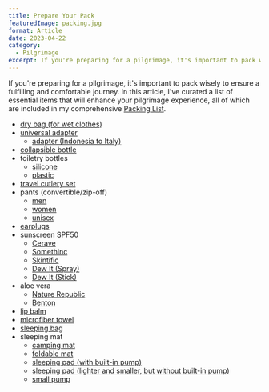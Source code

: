 ```yaml
---
title: Prepare Your Pack
featuredImage: packing.jpg
format: Article
date: 2023-04-22
category:
  - Pilgrimage
excerpt: If you're preparing for a pilgrimage, it's important to pack wisely to ensure a fulfilling and comfortable journey. In this article, I've curated a list of essential items that will enhance your pilgrimage experience, all of which are included in my comprehensive Packing List.
---
```

If you're preparing for a pilgrimage, it's important to pack wisely to ensure a fulfilling and comfortable journey. In this article, I've curated a list of essential items that will enhance your pilgrimage experience, all of which are included in my comprehensive [Packing List](https://drive.google.com/file/d/1fOrdZOxcSaumpO23C7yQRYQn1n6zlS3O/view?usp=sharing).

- [dry bag (for wet clothes)](https://shopee.co.id/SEA-TO-SUMMIT-ULTRA-SIL-DRY-SACK-8L-i.19260065.11887578848?sp_atk=5f7e06f9-cc5c-4323-9bf2-e776c9fbef41&xptdk=5f7e06f9-cc5c-4323-9bf2-e776c9fbef41)
- [universal adapter](https://shopee.co.id/Universal-Adapter-AUKEY-PA-TA01-With-USB-C-USB-A-Port-501426-i.614879723.20142434101?sp_atk=953e3845-e732-4334-b06e-e158a130282f&xptdk=953e3845-e732-4334-b06e-e158a130282f)
	- [adapter (Indonesia to Italy)](https://shopee.co.id/Colokan-3-pin-UK-US-EU-AU-to-Italy-Travel-AC-Adapter-Plug-Converter-travel-universal-i.7414001.1443767109?sp_atk=328e4172-2d14-4963-8b50-3d1f58c07667&xptdk=328e4172-2d14-4963-8b50-3d1f58c07667)
- [collapsible bottle](https://shopee.co.id/product/820921504/20832195752?d_id=a799d&utm_content=34n1zeSxtUzLNpkRB1uyuUK2bVjm)
- toiletry bottles
	- [silicone](https://shopee.co.id/product/520253947/21536701515?d_id=a74de&utm_content=349PkReUNd7cmSnSwziLJ67NZx7R)
	- [plastic](https://shopee.co.id/product/130885242/15815603011?d_id=a74de&utm_content=349PkReUNa4pgA5SGBmVAeau47cb)
- [travel cutlery set](https://shopee.co.id/portable-chopstik-sendok-garpu-set-i.9981002.13132105618?sp_atk=8b3fa55a-f8fa-4fba-a86a-8364aa0d1d89&xptdk=8b3fa55a-f8fa-4fba-a86a-8364aa0d1d89)
- pants (convertible/zip-off)
	- [men](https://www.columbiasportswear.id/collections/mens-convertible-pant/products/mens-blood-and-guts-iii-conv)
	- [women](https://shopee.co.id/product/6004878/10442216866?d_id=095e6&utm_content=34n1zeSyUS1rKS2dUuLhyNfTh2TR)
	- [unisex](https://shopee.co.id/product/619065541/15348881850?d_id=095e6&utm_content=34n1zeSyUS3rG6qeFHacfWJnVG95)
- [earplugs](https://shopee.co.id/Penutup-Telinga-Ear-Plug-Pelindung-Penyumbat-Kuping-Peredam-Suara-Safety-EarPlug-i.436088651.16866689277?sp_atk=03dbc0df-3067-4afe-b83b-7c046dee9672&xptdk=03dbc0df-3067-4afe-b83b-7c046dee9672)
- sunscreen SPF50
	- [Cerave](https://shopee.co.id/CeraVe-Hydrating-Mineral-Sunscreen-Face-Lotion-SPF-30-75-ML-i.27668873.20616149362?sp_atk=26eb616a-d5e2-48be-bc51-372759e0cd2b&xptdk=26eb616a-d5e2-48be-bc51-372759e0cd2b)
	- [Somethinc](https://shopee.co.id/product/195455930/14483006210?d_id=a74de&utm_content=349PkReUNYCNnrbyFPFxHqfXSVRR)
	- [Skintific](https://shopee.co.id/product/457706720/18370976008?d_id=a74de&utm_content=349PkReUNYGg1EcdpSRnbYLGNsr7)
	- [Dew It (Spray)](https://shopee.co.id/Sunscreen-Spray-SPF-50-Vit-C-Dew-It-Sunscreen-Mist-Tabir-surya-transparan-sweatproof-waterproof-atasi-kulit-kusam-dan-belang-i.310918784.19848150293?sp_atk=21cbc6a9-d53b-4011-aa40-02e4a0dad1b6&xptdk=21cbc6a9-d53b-4011-aa40-02e4a0dad1b6)
	- [Dew It (Stick)](https://shopee.co.id/Sunscreen-SPF-50-PA-Dew-It-Face-Sun-Stick-Non-comedogenic-tabir-surya-hybrid-UVA-UVB-protection-24-gr-i.310918784.11615628058?sp_atk=49192c7e-d888-45b4-9084-5dcfc893705f&xptdk=49192c7e-d888-45b4-9084-5dcfc893705f)
- aloe vera
	- [Nature Republic](https://shopee.co.id/NATURE-REPUBLIC-Aloe-Vera-92-Soothing-Gel-full-szie-300ml-i.380432213.7278674714?sp_atk=a1c27708-409e-4773-bc17-960ac7834185&xptdk=a1c27708-409e-4773-bc17-960ac7834185)
	- [Benton](https://shopee.co.id/Benton-aloe-propolis-soothing-gel-100ml-30ml-i.948529.3713333982?sp_atk=37aa8f89-e868-4546-9590-cd2936efdba0&xptdk=37aa8f89-e868-4546-9590-cd2936efdba0)
- [lip balm](https://shopee.co.id/Dr.-Bronner%27s-Lip-Balm-Organik-varian-Unscented-4-g-i.299697001.5648482652?sp_atk=18c23b09-51ac-42a6-a599-5e9709bd98ee&xptdk=18c23b09-51ac-42a6-a599-5e9709bd98ee)
- [microfiber towel](https://shopee.co.id/ELFS-ACTIVE-Handuk-Microfiber-Quick-Dry-Travelling-Outdoor-Microfiber-Towel-Handuk-Olahraga-i.131191933.18451825609?sp_atk=cc7a25fd-a16d-4d36-8063-bdcba38de871&xptdk=cc7a25fd-a16d-4d36-8063-bdcba38de871)
- [sleeping bag](https://shopee.co.id/product/225716955/20123319136?d_id=a799d&utm_content=34n1zeSxtLKapXtbiac1hY657yEX)
- sleeping mat
	- [camping mat](https://shopee.co.id/product/79161787/1410240062?d_id=a799d&utm_content=34n1zeSxtLbfC5fATL7h9zMAu17u)
	- [foldable mat](https://shopee.co.id/product/119157255/15445078544?d_id=a799d&utm_content=34n1zeSxtMg7q7jGwnVU9FuE1t5V)
	- [sleeping pad (with built-in pump)](https://shopee.co.id/product/170734575/20667793623?d_id=a799d&utm_content=34n1zeSyWeMeuJ8xbEBYhNdJLtmM)
	- [sleeping pad (lighter and smaller, but without built-in pump)](https://shopee.co.id/product/28051852/5518960586?d_id=a799d&utm_content=34n1zeSxtLvKKfDxGF2Av7izU935)
	- [small pump](https://shopee.co.id/POMPA-MATRAS-KASUR-ANGIN-NATUREHIKE-NH19Q033-D-INFLATABLE-AIR-BAG-WATERPROOF-BAG-AIR-PUMP-POMPA-ANGIN-MULTIFUNGSI-SLEEPING-PAD-i.66732651.2736771780?sp_atk=72aa8421-085f-4153-b1d9-bc51ccd0876b&xptdk=72aa8421-085f-4153-b1d9-bc51ccd0876b)
